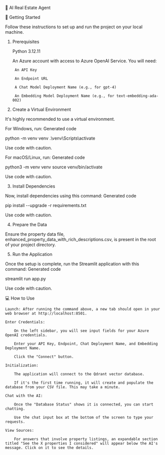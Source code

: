 🏡 AI Real Estate Agent

🚀 Getting Started

Follow these instructions to set up and run the project on your local machine.

1. Prerequisites

    Python 3.12.11

    An Azure account with access to Azure OpenAI Service. You will need:

        An API Key

        An Endpoint URL

        A Chat Model Deployment Name (e.g., for gpt-4)

        An Embedding Model Deployment Name (e.g., for text-embedding-ada-002)


2. Create a Virtual Environment

It's highly recommended to use a virtual environment.

For Windows, run:
Generated code

python -m venv venv
.\venv\Scripts\activate

Use code with caution.

For macOS/Linux, run:
Generated code

python3 -m venv venv
source venv/bin/activate

Use code with caution.

3. Install Dependencies

Now, install dependencies using this command:
Generated code

pip install --upgrade -r requirements.txt

Use code with caution.

4. Prepare the Data

Ensure the property data file, enhanced_property_data_with_rich_descriptions.csv, is present in the root of your project directory.

5. Run the Application

Once the setup is complete, run the Streamlit application with this command:
Generated code

streamlit run app.py

Use code with caution.

💻 How to Use

    Launch: After running the command above, a new tab should open in your web browser at http://localhost:8501.

    Enter Credentials:

        On the left sidebar, you will see input fields for your Azure OpenAI credentials.

        Enter your API Key, Endpoint, Chat Deployment Name, and Embedding Deployment Name.

        Click the "Connect" button.

    Initialization:

        The application will connect to the Qdrant vector database.

        If it's the first time running, it will create and populate the database from your CSV file. This may take a minute.

    Chat with the AI:

        Once the "Database Status" shows it is connected, you can start chatting.

        Use the chat input box at the bottom of the screen to type your requests.

    View Sources:

        For answers that involve property listings, an expandable section titled "See the X properties I considered" will appear below the AI's message. Click on it to see the details.
